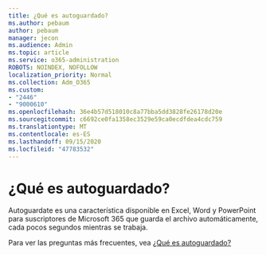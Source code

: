 ```yaml
---
title: ¿Qué es autoguardado?
ms.author: pebaum
author: pebaum
manager: jecon
ms.audience: Admin
ms.topic: article
ms.service: o365-administration
ROBOTS: NOINDEX, NOFOLLOW
localization_priority: Normal
ms.collection: Adm_O365
ms.custom:
- "2446"
- "9000610"
ms.openlocfilehash: 36e4b57d518010c8a77bba5dd3828fe26178d20e
ms.sourcegitcommit: c6692ce0fa1358ec3529e59ca0ecdfdea4cdc759
ms.translationtype: MT
ms.contentlocale: es-ES
ms.lasthandoff: 09/15/2020
ms.locfileid: "47783532"
---
```

# <a name="what-is-autosave"></a>¿Qué es autoguardado?

Autoguardate es una característica disponible en Excel, Word y PowerPoint para suscriptores de Microsoft 365 que guarda el archivo automáticamente, cada pocos segundos mientras se trabaja. 

Para ver las preguntas más frecuentes, vea [¿Qué es autoguardado?](https://support.office.com/article/6d6bd723-ebfd-4e40-b5f6-ae6e8088f7a5)